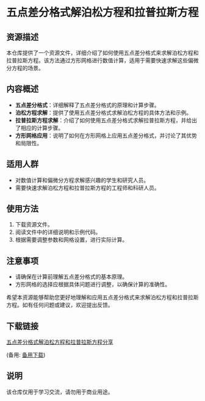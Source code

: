# 五点差分格式解泊松方程和拉普拉斯方程

## 资源描述

本仓库提供了一个资源文件，详细介绍了如何使用五点差分格式来求解泊松方程和拉普拉斯方程。该方法通过方形网格进行数值计算，适用于需要快速求解这些偏微分方程的场景。

## 内容概述

- **五点差分格式**：详细解释了五点差分格式的原理和计算步骤。
- **泊松方程求解**：提供了使用五点差分格式求解泊松方程的具体方法和示例。
- **拉普拉斯方程求解**：介绍了如何使用五点差分格式求解拉普拉斯方程，并给出了相应的计算步骤。
- **方形网格应用**：说明了如何在方形网格上应用五点差分格式，并讨论了其优势和局限性。

## 适用人群

- 对数值计算和偏微分方程求解感兴趣的学生和研究人员。
- 需要快速求解泊松方程和拉普拉斯方程的工程师和科研人员。

## 使用方法

1. 下载资源文件。
2. 阅读文件中的详细说明和示例代码。
3. 根据需要调整参数和网格设置，进行实际计算。

## 注意事项

- 请确保在计算前理解五点差分格式的基本原理。
- 方形网格的选择应根据具体问题进行调整，以确保计算的准确性。

希望本资源能够帮助您更好地理解和应用五点差分格式来求解泊松方程和拉普拉斯方程。如有任何问题或建议，欢迎提出反馈。

## 下载链接
[五点差分格式解泊松方程和拉普拉斯方程分享](https://pan.quark.cn/s/482616f0797a) 

(备用: [备用下载](https://pan.baidu.com/s/1ssBDCW5FpDdEcQ6V8ZLb0w?pwd=1234))

## 说明

该仓库仅用于学习交流，请勿用于商业用途。
